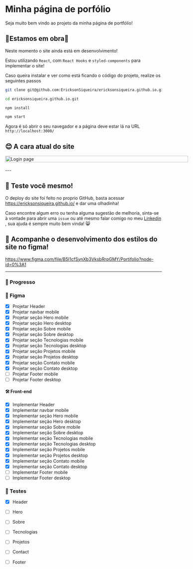 # Minha página de porfólio

Seja muito bem vindo ao projeto da minha página de portfólio!

## 🚧Estamos em obra🚧

Neste momento o site ainda está em desenvolvimento! 

Estou utilizando `React`, com `React Hooks` e `styled-components` para implementar o site!

Caso queira instalar e ver como está ficando o código do projeto, realize os seguintes passos


```bash
git clone git@github.com:EricksonSiqueira/ericksonsiqueira.github.io.git

cd ericksonsiqueira.github.io.git

npm install

npm start
````
Agora é só abrir o seu navegador e  a página deve estar lá na URL `http://localhost:3000/`

## 😊 A cara atual do site

<section style="width: 1200px">
  <div style="display: flex">
    <img src="./readme-midias/site.png" alt="Login page" width="70%">
    <img src="./readme-midias/site-cel.png" alt="Project running gif" width="28%" >
  </div>
</section>
---

## 🧪 Teste você mesmo!
O deploy do site foi feito no proprio GitHub, basta acessar https://ericksonsiqueira.github.io/ e dar uma olhadinha!

Caso encontre algum erro ou tenha alguma sugestão de melhoria, sinta-se à vontade para abrir uma `issue` ou até mesmo falar comigo no meu [Linkedin](https://www.linkedin.com/in/ericksonsiqueira/) , sua ajuda é sempre muito bem vinda! 😸

## 🎀 Acompanhe o desenvolvimento dos estilos do site no figma!
https://www.figma.com/file/B5I1cfSynXb3VksbRrpGMY/Portifolio?node-id=0%3A1

---

### 📝 Progresso

### 🎀 Figma
- [x] Projetar Header
- [x] Projetar navbar mobile
- [x] Projetar seção Hero mobile
- [x] Projetar seção Hero desktop
- [x] Projetar seção Sobre mobile
- [x] Projetar seção Sobre desktop
- [x] Projetar seção Tecnologias mobile
- [x] Projetar seção Tecnologias desktop
- [x] Projetar seção Projetos mobile
- [x] Projetar seção Projetos desktop
- [x] Projetar seção Contato mobile
- [x] Projetar seção Contato desktop
- [ ] Projetar Footer mobile
- [ ] Projetar Footer desktop

#### 🛠️ Front-end
- [x] Implementar Header
- [x] Implementar navbar mobile
- [x] Implementar seção Hero mobile
- [x] Implementar seção Hero desktop
- [x] Implementar seção Sobre mobile
- [x] Implementar seção Sobre desktop
- [x] Implementar seção Tecnologias mobile
- [x] Implementar seção Tecnologias desktop
- [x] Implementar seção Projetos mobile
- [x] Implementar seção Projetos desktop
- [x] Implementar seção Contato mobile
- [x] Implementar seção Contato desktop
- [ ] Implementar Footer mobile
- [ ] Implementar Footer desktop

### 🧪 Testes
- [x] Header
- [ ] Hero
- [ ] Sobre
- [ ] Tecnologias
- [ ] Projetos
- [ ] Contact
- [ ] Footer

